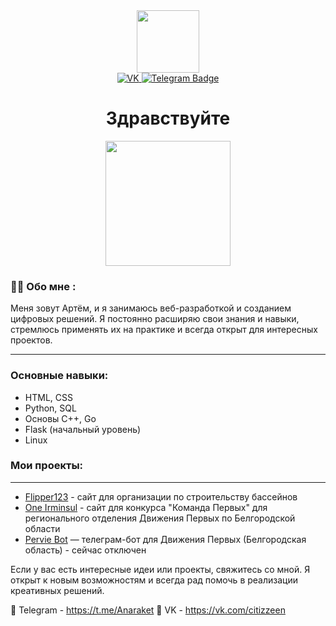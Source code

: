 <div id="header" align="center">
  <img src="https://media.giphy.com/media/M9gbBd9nbDrOTu1Mqx/giphy.gif" width="100"/>
</div>
<div id="badges" align="center">
  <a href="https://vk.com/citizzeen">
    <img src="https://img.shields.io/badge/Вконтакте-blue?style=for-the-badge&logo=vk&logoColor=white" alt="VK"/>
  </a>
  <a href="https://t.me/Anaraket">
    <img src="https://img.shields.io/badge/Telegram-blue?style=for-the-badge&logo=telegram&logoColor=white" alt="Telegram Badge"/>
  </a>
</div>



<div align="center">
  <H1>Здравствуйте</H1>
</div>

<div id="header" align="center">
  <img src="https://media1.tenor.com/m/YUzRkMOL-3EAAAAC/programming-computer-frog.gif" width="200"/>
</div>

### :man_technologist: Обо мне :
Меня зовут Артём, и я занимаюсь веб-разработкой и созданием цифровых решений. Я постоянно расширяю свои знания и навыки, стремлюсь применять их на практике и всегда открыт для интересных проектов.
___

### Основные навыки:

* HTML, CSS
* Python, SQL
* Основы C++, Go
* Flask (начальный уровень)
* Linux

### Мои проекты:
___

* [Flipper123](https://flipper123.ru/) - сайт для организации по строительству бассейнов
* [One Irminsul](https://one.irminsul.space/) - сайт для конкурса "Команда Первых" для регионального отделения Движения Первых по Белгородской области
* [Pervie Bot](https://t.me/pervie_v_prave_bot) — телеграм-бот для Движения Первых (Белгородская область) - сейчас отключен

Если у вас есть интересные идеи или проекты, свяжитесь со мной. Я открыт к новым возможностям и всегда рад помочь в реализации креативных решений.

📩 Telegram - https://t.me/Anaraket
📩 VK - https://vk.com/citizzeen
